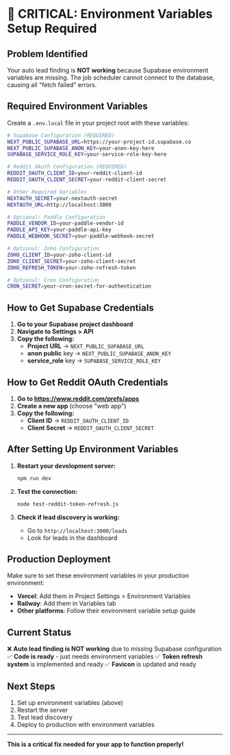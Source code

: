 # 🚨 CRITICAL: Environment Variables Setup Required

## **Problem Identified**
Your auto lead finding is **NOT working** because Supabase environment variables are missing. The job scheduler cannot connect to the database, causing all "fetch failed" errors.

## **Required Environment Variables**

Create a `.env.local` file in your project root with these variables:

```bash
# Supabase Configuration (REQUIRED)
NEXT_PUBLIC_SUPABASE_URL=https://your-project-id.supabase.co
NEXT_PUBLIC_SUPABASE_ANON_KEY=your-anon-key-here
SUPABASE_SERVICE_ROLE_KEY=your-service-role-key-here

# Reddit OAuth Configuration (REQUIRED)
REDDIT_OAUTH_CLIENT_ID=your-reddit-client-id
REDDIT_OAUTH_CLIENT_SECRET=your-reddit-client-secret

# Other Required Variables
NEXTAUTH_SECRET=your-nextauth-secret
NEXTAUTH_URL=http://localhost:3000

# Optional: Paddle Configuration
PADDLE_VENDOR_ID=your-paddle-vendor-id
PADDLE_API_KEY=your-paddle-api-key
PADDLE_WEBHOOK_SECRET=your-paddle-webhook-secret

# Optional: Zoho Configuration
ZOHO_CLIENT_ID=your-zoho-client-id
ZOHO_CLIENT_SECRET=your-zoho-client-secret
ZOHO_REFRESH_TOKEN=your-zoho-refresh-token

# Optional: Cron Configuration
CRON_SECRET=your-cron-secret-for-authentication
```

## **How to Get Supabase Credentials**

1. **Go to your Supabase project dashboard**
2. **Navigate to Settings > API**
3. **Copy the following:**
   - **Project URL** → `NEXT_PUBLIC_SUPABASE_URL`
   - **anon public** key → `NEXT_PUBLIC_SUPABASE_ANON_KEY`
   - **service_role** key → `SUPABASE_SERVICE_ROLE_KEY`

## **How to Get Reddit OAuth Credentials**

1. **Go to https://www.reddit.com/prefs/apps**
2. **Create a new app** (choose "web app")
3. **Copy the following:**
   - **Client ID** → `REDDIT_OAUTH_CLIENT_ID`
   - **Client Secret** → `REDDIT_OAUTH_CLIENT_SECRET`

## **After Setting Up Environment Variables**

1. **Restart your development server:**
   ```bash
   npm run dev
   ```

2. **Test the connection:**
   ```bash
   node test-reddit-token-refresh.js
   ```

3. **Check if lead discovery is working:**
   - Go to `http://localhost:3000/leads`
   - Look for leads in the dashboard

## **Production Deployment**

Make sure to set these environment variables in your production environment:
- **Vercel**: Add them in Project Settings > Environment Variables
- **Railway**: Add them in Variables tab
- **Other platforms**: Follow their environment variable setup guide

## **Current Status**

❌ **Auto lead finding is NOT working** due to missing Supabase configuration
✅ **Code is ready** - just needs environment variables
✅ **Token refresh system** is implemented and ready
✅ **Favicon** is updated and ready

## **Next Steps**

1. Set up environment variables (above)
2. Restart the server
3. Test lead discovery
4. Deploy to production with environment variables

---

**This is a critical fix needed for your app to function properly!**
